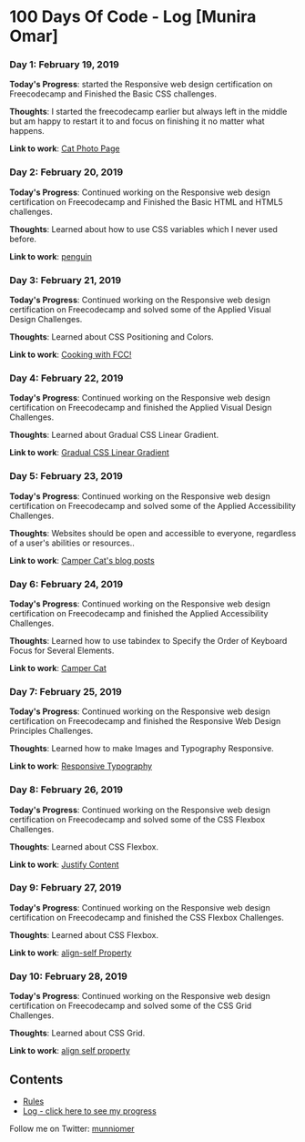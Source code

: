 # 100 Days Of Code - Log [Munira Omar]

### Day 1: February 19, 2019

**Today's Progress**: started the Responsive web design certification on Freecodecamp and Finished the Basic CSS challenges.

**Thoughts**: I started the freecodecamp earlier but always left in the middle but am happy to restart it to and focus on finishing it no matter what happens.

**Link to work**: [Cat Photo Page](https://github.com/munniomer/100-days-of-code-challenges/tree/master/Day%201%20Challenge)

### Day 2: February 20, 2019

**Today's Progress**: Continued working on the Responsive web design certification on Freecodecamp and Finished the Basic HTML and HTML5 challenges.

**Thoughts**: Learned about how to use CSS variables which I never used before.

**Link to work**: [penguin](https://github.com/munniomer/100-days-of-code-challenges/tree/master/Day%202%20Challenge)

### Day 3: February 21, 2019

**Today's Progress**: Continued working on the Responsive web design certification on Freecodecamp and solved some of the Applied Visual Design Challenges.

**Thoughts**: Learned about CSS Positioning and Colors.

**Link to work**: [Cooking with FCC!](https://github.com/munniomer/100-days-of-code-challenges/tree/master/Day%203%20Challenge)

### Day 4: February 22, 2019

**Today's Progress**: Continued working on the Responsive web design certification on Freecodecamp and finished the Applied Visual Design Challenges.

**Thoughts**: Learned about Gradual CSS Linear Gradient.

**Link to work**: [Gradual CSS Linear Gradient](https://github.com/munniomer/100-days-of-code-challenges/tree/master/Day%204%20Challenge)

### Day 5: February 23, 2019

**Today's Progress**: Continued working on the Responsive web design certification on Freecodecamp and solved some of the Applied Accessibility Challenges.

**Thoughts**: Websites should be open and accessible to everyone, regardless of a user's abilities or resources..

**Link to work**: [Camper Cat's blog posts](https://github.com/munniomer/100-days-of-code-challenges/tree/master/Day%205%20Challenge)

### Day 6: February 24, 2019

**Today's Progress**: Continued working on the Responsive web design certification on Freecodecamp and finished the Applied Accessibility Challenges.

**Thoughts**: Learned how to use tabindex to Specify the Order of Keyboard Focus for Several Elements.

**Link to work**: [Camper Cat](https://github.com/munniomer/100-days-of-code-challenges/tree/master/Day%206%20Challenge)

### Day 7: February 25, 2019

**Today's Progress**: Continued working on the Responsive web design certification on Freecodecamp and finished the Responsive Web Design Principles Challenges.

**Thoughts**: Learned how to make Images and Typography Responsive.

**Link to work**: [Responsive Typography](https://github.com/munniomer/100-days-of-code-challenges/tree/master/Day%207%20Challenge)

### Day 8: February 26, 2019

**Today's Progress**: Continued working on the Responsive web design certification on Freecodecamp and solved some of the CSS Flexbox Challenges.

**Thoughts**: Learned about CSS Flexbox.

**Link to work**: [Justify Content](https://github.com/munniomer/100-days-of-code-challenges/tree/master/Day%208%20Challenge)

### Day 9: February 27, 2019

**Today's Progress**: Continued working on the Responsive web design certification on Freecodecamp and finished the CSS Flexbox Challenges.

**Thoughts**: Learned about CSS Flexbox.

**Link to work**: [align-self Property](https://github.com/munniomer/100-days-of-code-challenges/tree/master/Day%209%20Challenge)

### Day 10: February 28, 2019

**Today's Progress**: Continued working on the Responsive web design certification on Freecodecamp and solved some of the CSS Grid Challenges.

**Thoughts**: Learned about CSS Grid.

**Link to work**: [align self property](https://github.com/munniomer/100-days-of-code-challenges/tree/master/Day%2010%20Challenge)

## Contents 

* [Rules](rules.md) 
* [Log - click here to see my progress](log.md)

Follow me on Twitter: [munniomer](https://twitter.com/munniomer)

